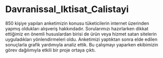 # Davranissal_Iktisat_Calistayi
850 kişiye yapılan anketimizin konusu tüketicilerin internet üzerinden yapmış oldukları alışveriş hakkındadır. Sorularımızı hazırlarken dikkat ettiğimiz en önemli hususlardan birisi de ürün veya hizmet satan sitelerin uyguladıkları yönlendirmeleri oldu. Anketimizi yaptıktan sonra elde edilen sonuçlarla grafik yardımıyla analiz ettik. Bu çalışmayı yaparken ekibimizin görev dağılımıyla etkili bir proje ortaya çıktı.
